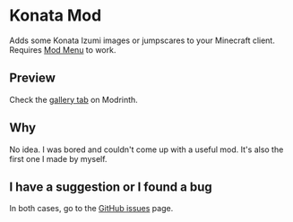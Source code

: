 # Konata Mod
Adds some Konata Izumi images or jumpscares to your Minecraft client. Requires [Mod Menu](https://modrinth.com/mod/modmenu) to work.

## Preview
Check the [gallery tab](https://modrinth.com/mod/konata/gallery) on Modrinth.

## Why
No idea. I was bored and couldn't come up with a useful mod. It's also the first one I made by myself.

## I have a suggestion or I found a bug
In both cases, go to the [GitHub issues](https://github.com/azurejelly/konata-mod/issues) page.